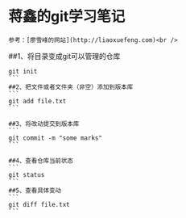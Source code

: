 #               蒋鑫的git学习笔记

    参考：[廖雪峰的网站](http://liaoxuefeng.com)<br />
##1、将目录变成git可以管理的仓库
````
git init
```
##2、把文件或者文件夹（非空）添加到版本库
```
git add file.txt
```

##3、将改动提交到版本库
```
git commit -m "some marks"
```

##4、查看仓库当前状态
```
git status
```
##5、查看具体变动
```
git diff file.txt
```



